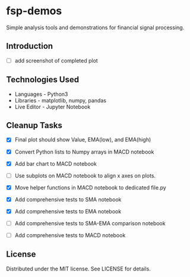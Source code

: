 # fsp-demos
Simple analysis tools and demonstrations for financial signal processing.


## Introduction
- [ ] add screenshot of completed plot


## Technologies Used
- Languages - Python3
- Libraries - matplotlib, numpy, pandas
- Live Editor - Jupyter Notebook


## Cleanup Tasks
- [x] Final plot should show Value, EMA(low), and EMA(high)
- [x] Convert Python lists to Numpy arrays in MACD notebook
- [x] Add bar chart to MACD notebook
- [ ] Use subplots on MACD notebook to align x axes on plots.
- [x] Move helper functions in MACD notebook to dedicated file.py
- [x] Add comprehensive tests to SMA notebook
- [x] Add comprehensive tests to EMA notebook
- [ ] Add comprehensive tests to SMA-EMA comparison notebook
- [ ] Add comprehensive tests to MACD notebook


## License
Distributed under the MIT license. See LICENSE for details.
